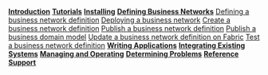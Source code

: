 **[Introduction](../introduction/introduction.html)**
**[Tutorials](../tutorials/tutorialindex.html)**
**[Installing](../installing/prerequisites.html)**
**[Defining Business Networks](../business-network/businessnetwork.html)**
[Defining a business network definition](../business-network/getting-started-coding-bnd.html)
[Deploying a business network](../business-network/deploybusinessnetwork.html)
[Create a business network definition](../business-network/bnd-define.html)
[Publish a business network definition](../business-network/bnd-publish.html)
[Publish a business domain model](../business-network/model-publish.html)
[Update a business network definition on Fabric](../business-network/runtime-update.html)
[Test a business network definition](../business-network/testing.html)
**[Writing Applications](../applications/genapp.html)**
**[Integrating Existing Systems](../integrating/integrating-index.html)**
**[Managing and Operating](../managing/participant-add.html)**
**[Determining Problems](../problems/diagnostics.html)**
**[Reference](../reference/MeetTheModules.html)**
**[Support](../support/index.html)**
